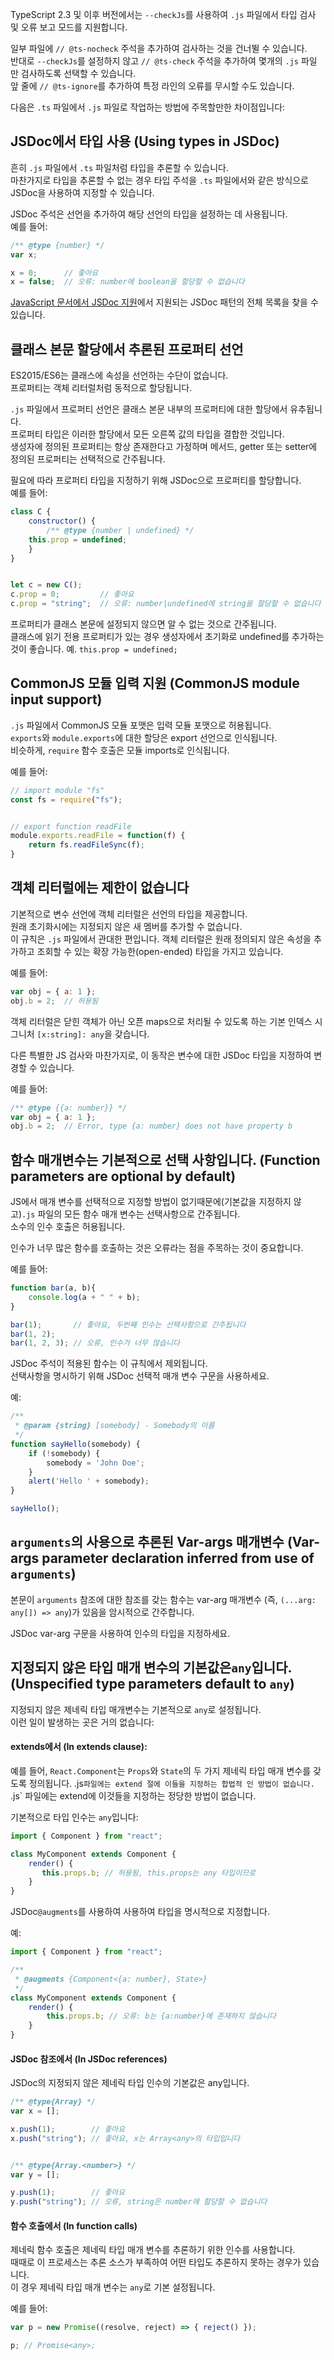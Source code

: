 TypeScript 2.3 및 이후 버전에서는 `--checkJs`를 사용하여 `.js` 파일에서 타입 검사 및 오류 보고 모드를 지원합니다.

일부 파일에 `// @ts-nocheck` 주석을 추가하여 검사하는 것을 건너뛸 수 있습니다.  
반대로 `--checkJs`를 설정하지 않고 `// @ts-check` 주석을 추가하여 몇개의 `.js` 파일 만 검사하도록 선택할 수 있습니다.  
앞 줄에 `// @ts-ignore`를 추가하여 특정 라인의 오류를 무시할 수도 있습니다.

다음은 `.ts` 파일에서 `.js` 파일로 작업하는 방법에 주목할만한 차이점입니다:

## JSDoc에서 타입 사용 (Using types in JSDoc)

흔히 `.js` 파일에서 `.ts` 파일처럼 타입을 추론할 수 있습니다.  
마찬가지로 타입을 추론할 수 없는 경우 타입 주석을 `.ts` 파일에서와 같은 방식으로 JSDoc을 사용하여 지정할 수 있습니다.

JSDoc 주석은 선언을 추가하여 해당 선언의 타입을 설정하는 데 사용됩니다.   
예를 들어:

```js
/** @type {number} */
var x;

x = 0;      // 좋아요
x = false;  // 오류: number에 boolean을 할당할 수 없습니다
```

[JavaScript 문서에서 JSDoc 지원](https://github.com/Microsoft/TypeScript/wiki/JSDoc-support-in-JavaScript)에서 지원되는 JSDoc 패턴의 전체 목록을 찾을 수 있습니다.

## 클래스 본문 할당에서 추론된 프로퍼티 선언

ES2015/ES6는 클래스에 속성을 선언하는 수단이 없습니다.  
프로퍼티는 객체 리터럴처럼 동적으로 할당됩니다.

`.js` 파일에서 프로퍼티 선언은 클래스 본문 내부의 프로퍼티에 대한 할당에서 유추됩니다.  
프로퍼티 타입은 이러한 할당에서 모든 오른쪽 값의 타입을 결합한 것입니다.  
생성자에 정의된 프로퍼티는 항상 존재한다고 가정하며 메서드, getter 또는 setter에 정의된 프로퍼티는 선택적으로 간주됩니다.

필요에 따라 프로퍼티 타입을 지정하기 위해 JSDoc으로 프로퍼티를 할당합니다.  
예를 들어:

```js
class C {
    constructor() {
        /** @type {number | undefined} */
	this.prop = undefined;
    }
}


let c = new C();
c.prop = 0;         // 좋아요
c.prop = "string";  // 오류: number|undefined에 string을 할당할 수 없습니다
```

프로퍼티가 클래스 본문에 설정되지 않으면 알 수 없는 것으로 간주됩니다.  
클래스에 읽기 전용 프로퍼티가 있는 경우 생성자에서 초기화로 undefined를 추가하는 것이 좋습니다.
예. `this.prop = undefined;`

## CommonJS 모듈 입력 지원 (CommonJS module input support)

`.js` 파일에서 CommonJS 모듈 포맷은 입력 모듈 포맷으로 허용됩니다.  
`exports`와 `module.exports`에 대한 할당은 export 선언으로 인식됩니다.  
비슷하게, `require` 함수 호출은 모듈 imports로 인식됩니다.

예를 들어:

```ts
// import module "fs"
const fs = require("fs");


// export function readFile
module.exports.readFile = function(f) {
    return fs.readFileSync(f);	
}
```

## 객체 리터럴에는 제한이 없습니다

기본적으로 변수 선언에 객체 리터럴은 선언의 타입을 제공합니다.  
원래 초기화시에는 지정되지 않은 새 멤버를 추가할 수 없습니다.  
이 규칙은 `.js` 파일에서 관대한 편입니다. 객체 리터럴은 원래 정의되지 않은 속성을 추가하고 조회할 수 있는 확장 가능한(open-ended) 타입을 가지고 있습니다.

예를 들어:

```js
var obj = { a: 1 };
obj.b = 2;  // 허용됨
```

객체 리터럴은 닫힌 객체가 아닌 오픈 maps으로 처리될 수 있도록 하는 기본 인덱스 시그니처 `[x:string]: any`을 갖습니다.

다른 특별한 JS 검사와 마찬가지로, 이 동작은 변수에 대한 JSDoc 타입을 지정하여 변경할 수 있습니다.

예를 들어:

```js
/** @type {{a: number}} */
var obj = { a: 1 };
obj.b = 2;  // Error, type {a: number} does not have property b
```


## 함수 매개변수는 기본적으로 선택 사항입니다. (Function parameters are optional by default)

JS에서 매개 변수를 선택적으로 지정할 방법이 없기때문에(기본값을 지정하지 않고)`.js` 파일의 모든 함수 매개 변수는 선택사항으로 간주됩니다.  
소수의 인수 호출은 허용됩니다. 

인수가 너무 많은 함수를 호출하는 것은 오류라는 점을 주목하는 것이 중요합니다.

예를 들어:

```js
function bar(a, b){
    console.log(a + " " + b);
}

bar(1);       // 좋아요, 두번째 인수는 선택사항으로 간주됩니다
bar(1, 2);
bar(1, 2, 3); // 오류, 인수가 너무 많습니다
```

JSDoc 주석이 적용된 함수는 이 규칙에서 제외됩니다.  
선택사항을 명시하기 위해 JSDoc 선택적 매개 변수 구문을 사용하세요.

예:

```js
/**
 * @param {string} [somebody] - Somebody의 이름
 */
function sayHello(somebody) {
    if (!somebody) {
        somebody = 'John Doe';
    }
    alert('Hello ' + somebody);
}

sayHello();
```

## `arguments`의 사용으로 추론된 Var-args 매개변수 (Var-args parameter declaration inferred from use of `arguments`)

본문이 `arguments` 참조에 대한 참조를 갖는 함수는 var-arg 매개변수 (즉,  `(...arg: any[]) => any`)가 있음을 암시적으로 간주합니다.

JSDoc var-arg 구문을 사용하여 인수의 타입을 지정하세요.

## 지정되지 않은 타입 매개 변수의 기본값은`any`입니다. (Unspecified type parameters default to `any`)

지정되지 않은 제네릭 타입 매개변수는 기본적으로 `any`로 설정됩니다.    
이런 일이 발생하는 곳은 거의 없습니다:

#### extends에서 (In extends clause):

예를 들어, `React.Component`는 `Props`와 `State`의 두 가지 제네릭 타입 매개 변수를 갖도록 정의됩니다.
.js` 파일에는 extend 절에 이들을 지정하는 합법적 인 방법이 없습니다.  
`.js` 파일에는 extend에 이것들을 지정하는 정당한 방법이 없습니다.

기본적으로 타입 인수는 `any`입니다:

```js
import { Component } from "react";

class MyComponent extends Component {
    render() {
       this.props.b; // 허용됨, this.props는 any 타입이므로
    }
}
```

JSDoc`@augments`를 사용하여 사용하여 타입을 명시적으로 지정합니다.

예:

```js
import { Component } from "react";

/**
 * @augments {Component<{a: number}, State>}
 */
class MyComponent extends Component {
    render() {
        this.props.b; // 오류: b는 {a:number}에 존재하지 않습니다
    }
}
```

#### JSDoc 참조에서 (In JSDoc references)

JSDoc의 지정되지 않은 제네릭 타입 인수의 기본값은 any입니다.

```js
/** @type{Array} */
var x = [];

x.push(1);        // 좋아요
x.push("string"); // 좋아요, x는 Array<any>의 타입입니다


/** @type{Array.<number>} */
var y = [];

y.push(1);        // 좋아요
y.push("string"); // 오류, string은 number에 할당할 수 없습니다

```

#### 함수 호출에서 (In function calls)

제네릭 함수 호출은 제네릭 타입 매개 변수를 추론하기 위한 인수를 사용합니다.  
때때로 이 프로세스는 추론 소스가 부족하여 어떤 타입도 추론하지 못하는 경우가 있습니다.  
이 경우 제네릭 타입 매개 변수는 `any`로 기본 설정됩니다.

예를 들어:

```js
var p = new Promise((resolve, reject) => { reject() });

p; // Promise<any>;
```
